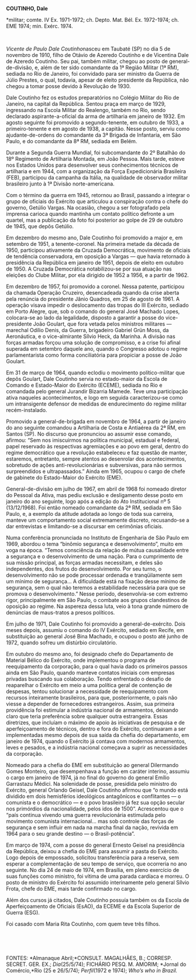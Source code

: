 **COUTINHO, Dale**

\*militar; comte. IV Ex. 1971-1972; ch. Depto. Mat. Bél. Ex. 1972-1974;
ch. EME 1974; min. Exérc. 1974.

 

*Vicente de Paulo Dale Coutinho*nasceu em Taubaté (SP) no dia 5 de
novembro de 1910, filho de Otávio de Azeredo Coutinho e de Vicentina
Dale de Azeredo Coutinho. Seu pai, também militar, chegou ao posto de
general-de-divisão, e, além de ter sido comandante da 1ª Região Militar
(1ª RM), sediada no Rio de Janeiro, foi convidado para ser ministro da
Guerra de Júlio Prestes, o qual, todavia, apesar de eleito presidente da
República, não chegou a tomar posse devido à Revolução de 1930.

Dale Coutinho fez os estudos preparatórios no Colégio Militar do Rio de
Janeiro, na capital da República. Sentou praça em março de 1929,
ingressando na Escola Militar do Realengo, também no Rio, sendo
declarado aspirante-a-oficial da arma de artilharia em janeiro de 1932.
Em agosto seguinte foi promovido a segundo-tenente, em outubro de 1933,
a primeiro-tenente e em agosto de 1938, a capitão. Nesse posto, serviu
como ajudante-de-ordens do comandante da 3ª Brigada de Infantaria, em
São Paulo, e do comandante da 8ª RM, sediada em Belém.

Durante a Segunda Guerra Mundial, foi subcomandante do 2º Batalhão do
18º Regimento de Artilharia Montada, em João Pessoa. Mais tarde, esteve
nos Estados Unidos para desenvolver seus conhecimentos técnicos de
artilharia e em 1944, com a organização da Força Expedicionária
Brasileira (FEB), participou da campanha da Itália, na qualidade de
observador militar brasileiro junto à 1ª Divisão norte-americana.

Com o término da guerra em 1945, retornou ao Brasil, passando a integrar
o grupo de oficiais do Exército que articulou a conspiração contra o
chefe do governo, Getúlio Vargas. Na ocasião, chegou a ser fotografado
pela imprensa carioca quando mantinha um contato político defronte a um
quartel, mas a publicação da foto foi posterior ao golpe de 29 de
outubro de 1945, que depôs Getúlio.

Em dezembro do mesmo ano, Dale Coutinho foi promovido a major e, em
setembro de 1951, a tenente-coronel. Na primeira metade da década de
1950, participou ativamente da Cruzada Democrática, movimento de
oficiais de tendência conservadora, em oposição a Vargas — que havia
retornado à presidência da República em janeiro de 1951, depois de
eleito em outubro de 1950. A Cruzada Democrática notabilizou-se por sua
atuação nas eleições do Clube Militar, por ela dirigido de 1952 a 1956,
e a partir de 1962.

Em dezembro de 1957, foi promovido a coronel. Nessa patente, participou
da chamada Operação Cruzeiro, desencadeada quando da crise aberta pela
renúncia do presidente Jânio Quadros, em 25 de agosto de 1961. A
operação visava impedir o deslocamento das tropas do III Exército,
sediado em Porto Alegre, que, sob o comando do general José Machado
Lopes, colocara-se ao lado da legalidade, disposto a garantir a posse do
vice-presidente João Goulart, que fora vetada pelos ministros militares
— marechal Odílio Denis, da Guerra, brigadeiro Gabriel Grün Moss, da
Aeronáutica, e o vice-almirante Sílvio Heck, da Marinha. A divisão nas
forças armadas forçou uma solução de compromisso, e a crise foi afinal
superada em setembro daquele ano, quando o Congresso adotou o regime
parlamentarista como forma conciliatória para propiciar a posse de João
Goulart.

Em 31 de março de 1964, quando eclodiu o movimento político-militar que
depôs Goulart, Dale Coutinho servia no estado-maior da Escola de Comando
e Estado-Maior do Exército (ECEME), sediada no Rio e comandada pelo
general Jurandir Bizarria Mamede. Teve uma participação ativa naqueles
acontecimentos, e logo em seguida caracterizou-se como um intransigente
defensor de medidas de endurecimento do regime militar recém-instalado.

Promovido a general-de-brigada em novembro de 1964, a partir de janeiro
do ano seguinte comandou a Artilharia de Costa e Antiaérea da 2ª RM, em
Santos (SP). No discurso que pronunciou ao assumir esse comando,
afirmou: “Sem nos imiscuirmos na política municipal, estadual e federal,
papel reservado às respectivas agremiações e ao povo em geral, dentro do
regime democrático que a revolução estabeleceu e faz questão de manter,
estaremos, entretanto, sempre atentos ao desenrolar dos acontecimentos,
sobretudo de ações anti-revolucionárias e subversivas, para não sermos
surpreendidos e ultrapassados.” Ainda em 1965, ocupou o cargo de chefe
de gabinete do Estado-Maior do Exército (EME).

General-de-divisão em julho de 1967, em abril de 1968 foi nomeado
diretor do Pessoal da Ativa, mas pediu exclusão e desligamento desse
posto em janeiro do ano seguinte, logo após a edição do Ato
Institucional nº 5 (13/12/1968). Foi então nomeado comandante da 2ª RM,
sediada em São Paulo, e, a exemplo da atitude adotada ao longo de toda
sua carreira, manteve um comportamento social extremamente discreto,
recusando-se a dar entrevistas e limitando-se a discursar em cerimônias
oficiais.

Numa conferência pronunciada no Instituto de Engenharia de São Paulo em
1969, abordou o tema “binômio segurança e desenvolvimento”, muito em
voga na época. “Temos consciência da relação de mútua causalidade entre
a segurança e o desenvolvimento de uma nação. Para o cumprimento de sua
missão principal, as forças armadas necessitam, e deles são
independentes, dos frutos do desenvolvimento. Por seu turno, o
desenvolvimento não se pode processar ordenada e tranqüilamente sem um
mínimo de segurança... A dificuldade está na fixação desse mínimo de
segurança, sem o qual não teremos a estabilidade necessária para que se
promova o desenvolvimento.” Nesse período, desenvolvia-se com extremo
rigor, principalmente em São Paulo, o combate aos grupos clandestinos de
oposição ao regime. Na aspereza dessa luta, veio à tona grande número de
denúncias de maus-tratos a presos políticos.

Em julho de 1971, Dale Coutinho foi promovido a general-de-exército.
Dois meses depois, assumiu o comando do IV Exército, sediado em Recife,
em substituição ao general José Bina Machado, e ocupou o posto até junho
de 1972, quando sofreu um distúrbio circulatório.

Em outubro do mesmo ano, foi designado chefe do Departamento de Material
Bélico do Exército, onde implementou o programa de reequipamento da
corporação, para o qual havia dado os primeiros passos ainda em São
Paulo, quando manteve contatos iniciais com empresas privadas buscando
sua colaboração. Tendo enfrentado o desafio de reaparelhar o Exército em
meio a uma política geral de contenção de despesas, tentou solucionar a
necessidade de reequipamento com recursos inteiramente brasileiros, para
que, posteriormente, o país não viesse a depender de fornecedores
estrangeiros. Assim, sua primeira providência foi estimular a indústria
nacional de armamentos, deixando claro que teria preferência sobre
qualquer outra estrangeira. Essas diretrizes, que incluíam o máximo de
apoio às iniciativas de pesquisa e de aperfeiçoamento de técnicos,
dentro e fora do Exército, continuaram a ser implementadas mesmo depois
de sua saída da chefia do departamento, em janeiro de 1974, quando o
Exército já contava com modernos armamentos, leves e pesados, e a
indústria nacional começava a suprir as necessidades da corporação.

Nomeado para a chefia do EME em substituição ao general Dilermando Gomes
Monteiro, que desempenhava a função em caráter interino, assumiu o cargo
em janeiro de 1974, já no final do governo do general Emílio Garrastazu
Médici. Na solenidade de posse, presidida pelo ministro do Exército,
general Orlando Geisel, Dale Coutinho afirmou que “o mundo está dividido
em dois hemisférios ideológicos antagônicos e conflitantes — o comunista
e o democrático — e o povo brasileiro já fez sua opção secular nos
primórdios da nacionalidade, pelos idos de 1500”. Acrescentou que o
“país continua vivendo uma guerra revolucionária estimulada pelo
movimento comunista internacional... mas sob controle das forças de
segurança e sem influir em nada na marcha final da nação, revivida em
1964 para o seu grande destino — o Brasil-potência”.

Em março de 1974, com a posse do general Ernesto Geisel na presidência
da República, deixou a chefia do EME para assumir a pasta do Exército.
Logo depois de empossado, solicitou transferência para a reserva, sem
esperar a complementação de seu tempo de serviço, que ocorreria no ano
seguinte. No dia 24 de maio de 1974, em Brasília, em pleno exercício de
suas funções como ministro, foi vítima de uma parada cardíaca e morreu.
O posto de ministro do Exército foi assumido interinamente pelo general
Sílvio Frota, chefe do EME, mais tarde confirmado no cargo.

Além dos cursos já citados, Dale Coutinho possuía também os da Escola de
Aperfeiçoamento de Oficiais (EsAO), da ECEME e da Escola Superior de
Guerra (ESG).

Foi casado com Maria Rita Coutinho, com quem teve três filhos.

 

 

FONTES: *Almanaque Abril;*CONSULT. MAGALHÃES, B.; CORRESP. SECRET. GER.
EX.; *Dia*(25/5/74); FICHÁRIO PESQ. M. AMORIM; *Jornal do Comércio,*Rio
(25 e 26/5/74); *Perfil*(1972 e 1974); *Who’s who in* *Brazil.*

 

